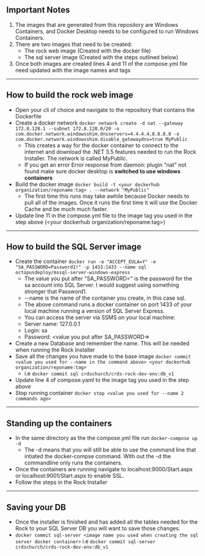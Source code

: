 ## Important Notes

1. The images that are generated from this repository are Windows Containers, and Docker Desktop needs to be configured to run Windows Containers.
2. There are two images that need to be created:
    - The rock web image (Created with the docker file)
    - The sql server image (Created with the steps outlined below)
3. Once both images are created lines 4 and 11 of the compose.yml file need updated with the image names and tags
---
## How to build the rock web image

- Open your cli of choice and navigate to the repository that contains the Dockerfile
- Create a docker network `docker network create -d nat --gateway 172.8.128.1 --subnet 172.8.128.0/20 -o com.docker.network.windowsshim.dnsservers=4.4.4.4,8.8.8.8 -o com.docker.network.windowsshim.disable_gatewaydns=true MyPublic`
    - This creates a way for the docker container to connect to the internet and download the .NET 3.5 features needed to run the Rock Installer. The network is called MyPublic.
    - If you get an error Error response from daemon: plugin "nat" not found make sure docker desktop is **switched to use windows containers**
- Build the docker image `docker build -t <your dockerhub organization/reponame:tag> . --network "MyPublic"`
    - The first time this runs may take awhile because Docker needs to pull all of the images. Once it runs the first time it will use the Docker Cache and be much much faster.
- Update line 11 in the compose.yml file to the image tag you used in the step above (<your dockerhub organization/reponame:tag>)
---
## How to build the SQL Server image

- Create the container `docker run -e "ACCEPT_EULA=Y" -e "SA_PASSWORD=Password1!" -p 1433:1433 --name sql octopusdeploy/mssql-server-windows-express`
    - The value you put after "SA_PASSWORD=" is the password for the sa account into SQL Server. I would suggest using something stronger that Password1.
    - --name is the name of the container you create, in this case sql.
    - The above command runs a docker container on port 1433 of your local machine running a version of SQL Server Express.
    - You can access the server via SSMS on your local machine:
     - Server name: 127.0.0.1
     - Login: sa
     - Password: <value you put after SA_PASSWORD=> 
- Create a new Database and remember the name. This will be needed when running the Rock Installer
- Save all the changes you have made to the base image `docker commit <value you used for --name in the command above> <your dockerhub organization/reponame:tag>`
    - i.e `docker commit sql crdschurch/crds-rock-dev-env:db_v1`
- Update line 4 of compose.yaml to the image tag you used in the step above
- Stop running container `docker stop <value you used for --name 2 commands ago>`
---
## Standing up the containers

- In the same directory as the the compose.yml file run `docker-compose up -d`
    - The -d means that you will still be able to use the command line that intiated the docker-compse command. With out the -d the commandline only runs the containers.
- Once the containers are running navigate to localhost:9000/Start.aspx or localhost:9001/Start.aspx to enable SSL.
- Follow the steps in the Rock Installer
---
## Saving your DB

- Once the installer is finished and has added all the tables needed for the Rock to your SQL Server DB you will want to save those changes. 
- `docker commit sql-server <image name you used when creating the sql server docker container>`
     i.e `docker commit sql-server crdschurch/crds-rock-dev-env:db_v1`
